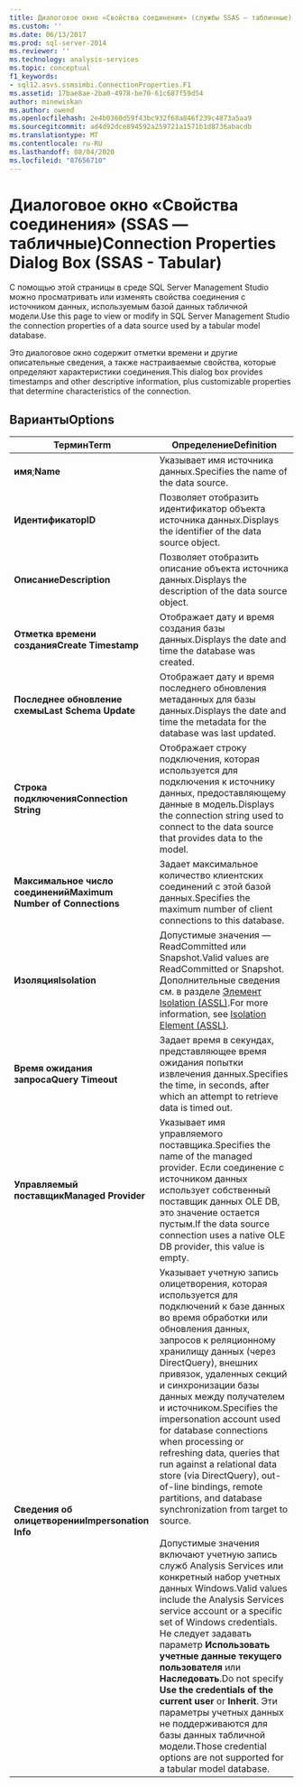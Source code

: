 ```yaml
---
title: Диалоговое окно «Свойства соединения» (службы SSAS — табличные) | Документация Майкрософт
ms.custom: ''
ms.date: 06/13/2017
ms.prod: sql-server-2014
ms.reviewer: ''
ms.technology: analysis-services
ms.topic: conceptual
f1_keywords:
- sql12.asvs.ssmsimbi.ConnectionProperties.F1
ms.assetid: 17bae8ae-2ba0-4978-be70-61c687f59d54
author: minewiskan
ms.author: owend
ms.openlocfilehash: 2e4b0360d59f43bc932f68a846f239c4873a5aa9
ms.sourcegitcommit: ad4d92dce894592a259721a1571b1d8736abacdb
ms.translationtype: MT
ms.contentlocale: ru-RU
ms.lasthandoff: 08/04/2020
ms.locfileid: "87656710"
---
```

# <a name="connection-properties-dialog-box-ssas---tabular"></a><span data-ttu-id="698b8-102">Диалоговое окно «Свойства соединения» (SSAS — табличные)</span><span class="sxs-lookup"><span data-stu-id="698b8-102">Connection Properties Dialog Box (SSAS - Tabular)</span></span>
  <span data-ttu-id="698b8-103">С помощью этой страницы в среде SQL Server Management Studio можно просматривать или изменять свойства соединения с источником данных, используемым базой данных табличной модели.</span><span class="sxs-lookup"><span data-stu-id="698b8-103">Use this page to view or modify in SQL Server Management Studio the connection properties of a data source used by a tabular model database.</span></span>  
  
 <span data-ttu-id="698b8-104">Это диалоговое окно содержит отметки времени и другие описательные сведения, а также настраиваемые свойства, которые определяют характеристики соединения.</span><span class="sxs-lookup"><span data-stu-id="698b8-104">This dialog box provides timestamps and other descriptive information, plus customizable properties that determine characteristics of the connection.</span></span>  
  
## <a name="options"></a><span data-ttu-id="698b8-105">Варианты</span><span class="sxs-lookup"><span data-stu-id="698b8-105">Options</span></span>  
  
|<span data-ttu-id="698b8-106">Термин</span><span class="sxs-lookup"><span data-stu-id="698b8-106">Term</span></span>|<span data-ttu-id="698b8-107">Определение</span><span class="sxs-lookup"><span data-stu-id="698b8-107">Definition</span></span>|  
|----------|----------------|  
|<span data-ttu-id="698b8-108">**имя**;</span><span class="sxs-lookup"><span data-stu-id="698b8-108">**Name**</span></span>|<span data-ttu-id="698b8-109">Указывает имя источника данных.</span><span class="sxs-lookup"><span data-stu-id="698b8-109">Specifies the name of the data source.</span></span>|  
|<span data-ttu-id="698b8-110">**Идентификатор**</span><span class="sxs-lookup"><span data-stu-id="698b8-110">**ID**</span></span>|<span data-ttu-id="698b8-111">Позволяет отобразить идентификатор объекта источника данных.</span><span class="sxs-lookup"><span data-stu-id="698b8-111">Displays the identifier of the data source object.</span></span>|  
|<span data-ttu-id="698b8-112">**Описание**</span><span class="sxs-lookup"><span data-stu-id="698b8-112">**Description**</span></span>|<span data-ttu-id="698b8-113">Позволяет отобразить описание объекта источника данных.</span><span class="sxs-lookup"><span data-stu-id="698b8-113">Displays the description of the data source object.</span></span>|  
|<span data-ttu-id="698b8-114">**Отметка времени создания**</span><span class="sxs-lookup"><span data-stu-id="698b8-114">**Create Timestamp**</span></span>|<span data-ttu-id="698b8-115">Отображает дату и время создания базы данных.</span><span class="sxs-lookup"><span data-stu-id="698b8-115">Displays the date and time the database was created.</span></span>|  
|<span data-ttu-id="698b8-116">**Последнее обновление схемы**</span><span class="sxs-lookup"><span data-stu-id="698b8-116">**Last Schema Update**</span></span>|<span data-ttu-id="698b8-117">Отображает дату и время последнего обновления метаданных для базы данных.</span><span class="sxs-lookup"><span data-stu-id="698b8-117">Displays the date and time the metadata for the database was last updated.</span></span>|  
|<span data-ttu-id="698b8-118">**Строка подключения**</span><span class="sxs-lookup"><span data-stu-id="698b8-118">**Connection String**</span></span>|<span data-ttu-id="698b8-119">Отображает строку подключения, которая используется для подключения к источнику данных, предоставляющему данные в модель.</span><span class="sxs-lookup"><span data-stu-id="698b8-119">Displays the connection string used to connect to the data source that provides data to the model.</span></span>|  
|<span data-ttu-id="698b8-120">**Максимальное число соединений**</span><span class="sxs-lookup"><span data-stu-id="698b8-120">**Maximum Number of Connections**</span></span>|<span data-ttu-id="698b8-121">Задает максимальное количество клиентских соединений с этой базой данных.</span><span class="sxs-lookup"><span data-stu-id="698b8-121">Specifies the maximum number of client connections to this database.</span></span>|  
|<span data-ttu-id="698b8-122">**Изоляция**</span><span class="sxs-lookup"><span data-stu-id="698b8-122">**Isolation**</span></span>|<span data-ttu-id="698b8-123">Допустимые значения — ReadCommitted или Snapshot.</span><span class="sxs-lookup"><span data-stu-id="698b8-123">Valid values are ReadCommitted or Snapshot.</span></span> <span data-ttu-id="698b8-124">Дополнительные сведения см. в разделе [Элемент Isolation (ASSL)](https://docs.microsoft.com/bi-reference/assl/properties/isolation-element-assl).</span><span class="sxs-lookup"><span data-stu-id="698b8-124">For more information, see [Isolation Element &#40;ASSL&#41;](https://docs.microsoft.com/bi-reference/assl/properties/isolation-element-assl).</span></span>|  
|<span data-ttu-id="698b8-125">**Время ожидания запроса**</span><span class="sxs-lookup"><span data-stu-id="698b8-125">**Query Timeout**</span></span>|<span data-ttu-id="698b8-126">Задает время в секундах, представляющее время ожидания попытки извлечения данных.</span><span class="sxs-lookup"><span data-stu-id="698b8-126">Specifies the time, in seconds, after which an attempt to retrieve data is timed out.</span></span>|  
|<span data-ttu-id="698b8-127">**Управляемый поставщик**</span><span class="sxs-lookup"><span data-stu-id="698b8-127">**Managed Provider**</span></span>|<span data-ttu-id="698b8-128">Указывает имя управляемого поставщика.</span><span class="sxs-lookup"><span data-stu-id="698b8-128">Specifies the name of the managed provider.</span></span> <span data-ttu-id="698b8-129">Если соединение с источником данных использует собственный поставщик данных OLE DB, это значение остается пустым.</span><span class="sxs-lookup"><span data-stu-id="698b8-129">If the data source connection uses a native OLE DB provider, this value is empty.</span></span>|  
|<span data-ttu-id="698b8-130">**Сведения об олицетворении**</span><span class="sxs-lookup"><span data-stu-id="698b8-130">**Impersonation Info**</span></span>|<span data-ttu-id="698b8-131">Указывает учетную запись олицетворения, которая используется для подключений к базе данных во время обработки или обновления данных, запросов к реляционному хранилищу данных (через DirectQuery), внешних привязок, удаленных секций и синхронизации базы данных между получателем и источником.</span><span class="sxs-lookup"><span data-stu-id="698b8-131">Specifies the impersonation account used for database connections when processing or refreshing data, queries that run against a relational data store (via DirectQuery), out-of-line bindings, remote partitions, and database synchronization from target to source.</span></span><br /><br /> <span data-ttu-id="698b8-132">Допустимые значения включают учетную запись служб Analysis Services или конкретный набор учетных данных Windows.</span><span class="sxs-lookup"><span data-stu-id="698b8-132">Valid values include the Analysis Services service account or a specific set of Windows credentials.</span></span> <span data-ttu-id="698b8-133">Не следует задавать параметр **Использовать учетные данные текущего пользователя** или **Наследовать**.</span><span class="sxs-lookup"><span data-stu-id="698b8-133">Do not specify **Use the credentials of the current user** or **Inherit**.</span></span> <span data-ttu-id="698b8-134">Эти параметры учетных данных не поддерживаются для базы данных табличной модели.</span><span class="sxs-lookup"><span data-stu-id="698b8-134">Those credential options are not supported for a tabular model database.</span></span>|  
  
  
